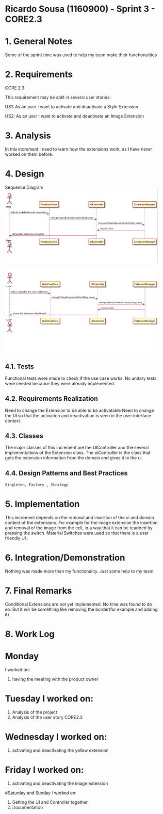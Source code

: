 **Ricardo Sousa** (1160900) - Sprint 3 - CORE2.3
===============================

# 1. General Notes

Some of the sprint time was used to help my team make their functionalities

# 2. Requirements

CORE 2.3

This requirement may be split in several user stories:

US1: As an user I want to activate and deactivate a Style Extension

US2: As an user I want to activate and deactivate an Image Extension
# 3. Analysis

In this increment I need to learn how the extensions work, as I have never worked on them before.


# 4. Design
Sequence Diagram
![SequenceDiagram.png](./SD1.png)

![SequenceDiagram2.png](./SD2.png)
## 4.1. Tests

Functional tests were made to check if the use case works.
No unitary tests were needed because they were already implemented.
 

## 4.2. Requirements Realization

Need to change the Extension to be able to be activatable
Need to change the UI so that the activation and deactivation is seen in the user interface context




## 4.3. Classes

The major classes of this increment are the UIController and the several implementations of the Extension class.
The uiController is the class that gets the extension information from the domain and gives it to the ui.

## 4.4. Design Patterns and Best Practices



    Singleton, Factory , Strategy




# 5. Implementation

This increment depends on the removal and insertion of the ui and domain content of the extensions. For example for the image extension the insertion and removal of the image from the cell, in a way that it can be readded by pressing the switch.
Material Switches were used so that there is a user friendly UI . 

# 6. Integration/Demonstration

Nothing was made more than my functionality. Just some help to my team

# 7. Final Remarks

Conditional Extensions are not yet implemented. No time was found to do so. But it will be something like removing the border(for example and adding it)


# 8. Work Log

# Monday
I worked on:
1. having the meeting with the product owner

# Tuesday I worked on:
1. Analysis of the project
2. Analysis of the user story CORE2.3

# Wednesday I worked on:
1. activating and deactivating the yellow extension

# Friday I worked on:
1. activating and deactivating the image extension


#Saturday and Sunday I worked on: 
1. Getting the UI and Controller together.
2. Documentation